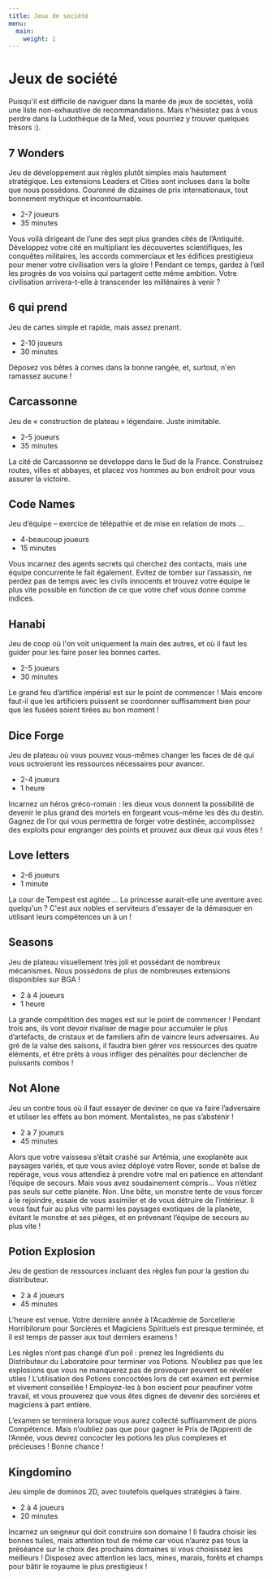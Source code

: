 ```yaml
---
title: Jeux de société
menu:
  main:
    weight: 1
---
```


# Jeux de société

Puisqu'il est difficile de naviguer dans la marée de jeux de sociétés,
voilà une liste non-exhaustive de recommandations. Mais n'hésistez pas à
vous perdre dans la Ludothèque de la Med, vous pourriez y trouver quelques trésors :).

## 7 Wonders
Jeu de développement aux règles plutôt simples mais hautement stratégique. Les
extensions Leaders et Cities sont incluses dans la boîte que nous possédons.
Couronné de dizaines de prix internationaux, tout bonnement mythique et
incontournable.

  - 2-7 joueurs
  - 35 minutes

Vous voilà dirigeant de l’une des sept plus grandes cités de l’Antiquité.
Développez votre cité en multipliant les découvertes scientifiques, les
conquêtes militaires, les accords commerciaux et les édifices prestigieux pour
mener votre civilisation vers la gloire ! Pendant ce temps, gardez à l’œil les
progrès de vos voisins qui partagent cette même ambition. Votre civilisation
arrivera-t-elle à transcender les millénaires à venir ?

## 6 qui prend
Jeu de cartes simple et rapide, mais assez prenant.

  - 2-10 joueurs
  - 30 minutes

Déposez vos bêtes à cornes dans la bonne rangée, et, surtout, n'en ramassez
aucune !

## Carcassonne
Jeu de « construction de plateau » légendaire. Juste inimitable.

  - 2-5 joueurs
  - 35 minutes

La cité de Carcassonne se développe dans le Sud de la France. Construisez
routes, villes et abbayes, et placez vos hommes au bon endroit pour vous assurer
la victoire.

## Code Names
Jeu d’équipe – exercice de télépathie et de mise en relation de mots …

  - 4-beaucoup joueurs
  - 15 minutes

Vous incarnez des agents secrets qui cherchez des contacts, mais une équipe
concurrente le fait également. Evitez de tomber sur l’assassin, ne perdez pas de
temps avec les civils innocents et trouvez votre équipe le plus vite possible en
fonction de ce que votre chef vous donne comme indices.

## Hanabi
Jeu de coop où l'on voit uniquement la main des autres, et où il faut les guider
pour les faire poser les bonnes cartes.

  - 2-5 joueurs
  - 30 minutes

Le grand feu d’artifice impérial est sur le point de commencer ! Mais encore
faut-il que les artificiers puissent se coordonner suffisamment bien pour que
les fusées soient tirées au bon moment !

## Dice Forge
Jeu de plateau où vous pouvez vous-mêmes changer les faces de dé qui vous
octroieront les ressources nécessaires pour avancer.

  - 2-4 joueurs
  - 1 heure

Incarnez un héros gréco-romain : les dieux vous donnent la possibilité de
devenir le plus grand des mortels en forgeant vous-même les dés du destin.
Gagnez de l’or qui vous permettra de forger votre destinée, accomplissez des
exploits pour engranger des points et prouvez aux dieux qui vous êtes !

## Love letters

  - 2-6 joueurs
  - 1 minute

La cour de Tempest est agitée ... La princesse aurait-elle une aventure avec
quelqu'un ? C'est aux nobles et serviteurs d'essayer de la démasquer en
utilisant leurs compétences un à un !


## Seasons
Jeu de plateau visuellement très joli et possédant de nombreux mécanismes. Nous
possédons de plus de nombreuses extensions disponibles sur BGA !

  - 2 à 4 joueurs
  - 1 heure

La grande compétition des mages est sur le point de commencer ! Pendant trois
ans, ils vont devoir rivaliser de magie pour accumuler le plus d’artefacts, de
cristaux et de familiers afin de vaincre leurs adversaires. Au gré de la valse
des saisons, il faudra bien gérer vos ressources des quatre éléments, et être
prêts à vous infliger des pénalités pour déclencher de puissants combos !

## Not Alone
Jeu un contre tous où il faut essayer de deviner ce que va faire l’adversaire et
utiliser les effets au bon moment. Mentalistes, ne pas s’abstenir !

  - 2 à 7 joueurs
  - 45 minutes

Alors que votre vaisseau s’était crashé sur Artémia, une exoplanète aux paysages
variés, et que vous aviez déployé votre Rover, sonde et balise de repérage, vous
vous attendiez à prendre votre mal en patience en attendant l’équipe de secours.
Mais vous avez soudainement compris… Vous n’étiez pas seuls sur cette planète.
Non. Une bête, un monstre tente de vous forcer à le rejoindre, essaie de vous
assimiler et de vous détruire de l’intérieur. Il vous faut fuir au plus vite
parmi les paysages exotiques de la planète, évitant le monstre et ses pièges, et
en prévenant l’équipe de secours au plus vite !

## Potion Explosion
Jeu de gestion de ressources incluant des règles fun pour la gestion du
distributeur.

  - 2 à 4 joueurs
  - 45 minutes

L’heure est venue. Votre dernière année à l’Académie de Sorcellerie Horribilorum
pour Sorcières et Magiciens Spirituels est presque terminée, et il est temps de
passer aux tout derniers examens !

Les règles n’ont pas changé d’un poil : prenez les Ingrédients du Distributeur
du Laboratoire pour terminer vos Potions. N’oubliez pas que les explosions que
vous ne manquerez pas de provoquer peuvent se révéler utiles ! L’utilisation des
Potions concoctées lors de cet examen est permise et vivement conseillée !
Employez-les à bon escient pour peaufiner votre travail, et vous prouverez que
vous êtes dignes de devenir des sorcières et magiciens à part entière.

L’examen se terminera lorsque vous aurez collecté suffisamment de pions
Compétence. Mais n’oubliez pas que pour gagner le Prix de l’Apprenti de l’Année,
vous devrez concocter les potions les plus complexes et précieuses ! Bonne
chance !

## Kingdomino
Jeu simple de dominos 2D, avec toutefois quelques stratégies à faire.

  - 2 à 4 joueurs
  - 20 minutes

Incarnez un seigneur qui doit construire son domaine ! Il faudra choisir les
bonnes tuiles, mais attention tout de même car vous n’aurez pas tous la
préséance sur le choix des prochains domaines si vous choisissez les meilleurs !
Disposez avec attention les lacs, mines, marais, forêts et champs pour bâtir le
royaume le plus prestigieux !
